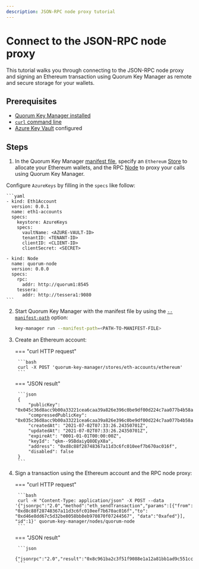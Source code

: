 ```yaml
---
description: JSON-RPC node proxy tutorial
---
```


# Connect to the JSON-RPC node proxy

This tutorial walks you through connecting to the JSON-RPC node proxy and signing an Ethereum transaction using Quorum Key Manager as remote and secure storage for your wallets.

## Prerequisites

- [Quorum Key Manager installed](../Get-Started/Build-From-Source.md)
- [`curl` command line](https://curl.se/download.html)
- [Azure Key Vault](https://azure.microsoft.com/en-us/services/key-vault/) configured

## Steps

1. In the Quorum Key Manager [manifest file](../HowTo/Use-Manifest-File.md), specify an `Ethereum` [Store](../HowTo/Add-Store.md#ethereum-store) to allocate your Ethereum wallets, and the RPC [Node](../HowTo/Add-Node.md) to proxy your calls using Quorum Key Manager.

Configure `AzureKeys` by filling in the `specs` like follow:

    ```yaml
    - kind: Eth1Account
      version: 0.0.1
      name: eth1-accounts
      specs:
        keystore: AzureKeys
        specs:
          vaultName: <AZURE-VAULT-ID>
          tenantID: <TENANT-ID>
          clientID: <CLIENT-ID>
          clientSecret: <SECRET>

    - kind: Node
      name: quorum-node
      version: 0.0.0
      specs:
        rpc:
          addr: http://quorum1:8545
        tessera:
          addr: http://tessera1:9080
    ```

2. Start Quorum Key Manager with the manifest file by using the [`--manifest-path`](../Reference/CLI-Syntax.md#manifest-path) option:

    ```bash
    key-manager run --manifest-path=<PATH-TO-MANIFEST-FILE>
    ```

3. Create an Ethereum account:

    === "curl HTTP request"

        ```bash
        curl -X POST 'quorum-key-manager/stores/eth-accounts/ethereum'
        ```

    === "JSON result"

        ```json
        {
            "publicKey": "0x045c36d8acc9b00a33221cea6caa39a826e396c0be9df00d224c7aa077b4b58a18e6fdf79a4e9724f9f61a8cdac691c3fea30309be0f46035e299051e4c95a62b3",
            "compressedPublicKey": "0x035c36d8acc9b00a33221cea6caa39a826e396c0be9df00d224c7aa077b4b58a18",
            "createdAt": "2021-07-02T07:33:26.24350701Z",
            "updatedAt": "2021-07-02T07:33:26.24350701Z",
            "expireAt": "0001-01-01T00:00:00Z",
            "keyId": "qkm--95BdaiyQ8OEyX8a",
            "address": "0xd8c88f28748367a11d3c6fc010eef7b670ac016f",
            "disabled": false
        }
        ```

4. Sign a transaction using the Ethereum account and the RPC node proxy:

    === "curl HTTP request"

        ```bash
        curl -H "Content-Type: application/json" -X POST --data '{"jsonrpc":"2.0","method":"eth_sendTransaction","params":[{"from": "0xd8c88f28748367a11d3c6fc010eef7b670ac016f","to": "0xd46e8dd67c5d32be8058bb8eb970870f07244567", "data":"0xafed"}], "id":1}' quorum-key-manager/nodes/quorum-node
        ```

    === "JSON result"

        ```json
        {"jsonrpc":"2.0","result":"0x8c961ba2c3f51f9088e1a12a81bb1ad9c551ccfad75615f39e4fc95c3bb7086b","error":null,"id":1}
        ```
